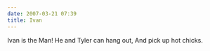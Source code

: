 ```yaml
---
date: 2007-03-21 07:39
title: Ivan
---
```

Ivan is the Man!
He and Tyler can hang out,
And pick up hot chicks.
